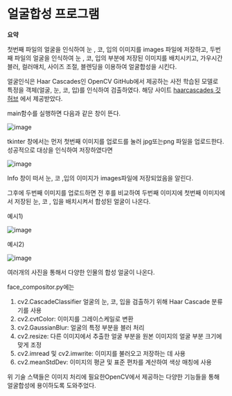 # 얼굴합성 프로그램

**요약**

첫번째 파일의 얼굴을 인식하여 눈 , 코, 입의 이미지를 images 파일에 저장하고, 
두번째 파일의 얼굴을 인식하여 눈 , 코, 입의 부분에 저장된 이미지를 배치시키고,
가우시간 블러, 컬러매치, 사이즈 조절, 블렌딩을 이용하여 얼굴합성을 시킨다.

얼굴인식은 Haar Cascades인 OpenCV GitHub에서 제공하는 사전 학습된 모델로 특정을 객체(얼굴, 눈, 코, 입)를 인식하여 검출하였다.
해당 사이트 [haarcascades 깃허브](https://github.com/opencv/opencv/tree/master/data/haarcascades) 에서 제공받았다.


main함수를 실행하면 다음과 같은 창이 뜬다.

![image](https://github.com/kohjun/compositing-face/assets/82298792/c2bf35be-0f0c-4ba8-be63-57f8106b49f9)

tkinter 창에서는 먼저 첫번째 이미지를 업로드를 눌러 jpg또는png 파일을 업로드한다.
성공적으로 대상을 인식하여 저장하였다면

![image](https://github.com/kohjun/compositing-face/assets/82298792/ca79b677-926d-4052-bb3b-4b33f71722ff)

Info 창이 떠서 눈, 코 ,입의 이미지가 images파일에 저장되었음을 알린다.

그후에 두번째 이미지를 업로드하면
전 후를 비교하여 두번째 이미지에 첫번째 이미지에서 저장된 눈, 코 , 입을 배치시켜서 합성된 얼굴이 나온다.

예시1)

![image](https://github.com/kohjun/compositing-face/assets/82298792/59b08558-9079-47c2-b095-31ccb791e918)

예시2)

![image](https://github.com/kohjun/compositing-face/assets/82298792/7d3b30d6-2092-4084-a1c4-2d56e1bbdded)


여러개의 사진을 통해서 다양한 인물의 합성 얼굴이 나온다.

face_compositor.py에는 

1. cv2.CascadeClassifier 얼굴의 눈, 코, 입을 검출하기 위해 Haar Cascade 분류기를 사용
2. cv2.cvtColor: 이미지를 그레이스케일로 변환
3. cv2.GaussianBlur: 얼굴의 특정 부분을 블러 처리
4. cv2.resize: 다른 이미지에서 추출한 얼굴 부분을 원본 이미지의 얼굴 부분 크기에 맞게 조정
5. cv2.imread 및 cv2.imwrite: 이미지를 불러오고 저장하는 데 사용
6. cv2.meanStdDev: 이미지의 평균 및 표준 편차를 계산하여 색상 매칭에 사용

위 기술 스택들은 이미지 처리에 필요한OpenCV에서 제공하는 다양한 기능들을 통해 얼굴합성에 용이하도록 도와주었다.



